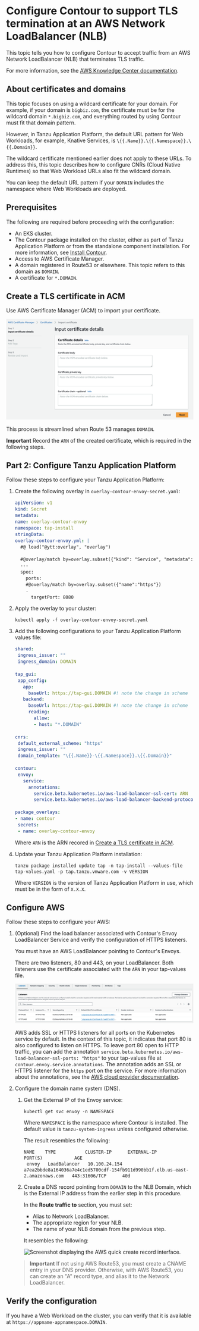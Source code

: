 # Configure Contour to support TLS termination at an AWS Network LoadBalancer (NLB)

This topic tells you how to configure Contour to accept traffic from an AWS 
Network LoadBalancer (NLB) that terminates TLS traffic.

For more information, see the [AWS Knowledge Center documentation](https://repost.aws/knowledge-center/terminate-https-traffic-eks-acm).

## <a id="domain-for-certificate"></a> About certificates and domains

This topic focuses on using a wildcard certificate for your domain. For example, if your domain is `bigbiz.com`, the certificate must be for the wildcard domain `*.bigbiz.com`, and everything routed by using Contour must fit that domain pattern.

However, in Tanzu Application Platform, the default URL pattern for Web Workloads, for example, Knative Services, is `\{{.Name}}.\{{.Namespace}}.\{{.Domain}}`.

The wildcard certificate mentioned earlier does not apply to these URLs. To address this, this topic describes how to configure CNRs (Cloud Native Runtimes) so that Web Workload URLs also fit the wildcard domain.

You can keep the default URL pattern if your `DOMAIN` includes the namespace where Web Workloads are deployed.

## <a id="prereqs"></a>Prerequisites

The following are required before proceeding with the configuration: 

- An EKS cluster.
- The Contour package installed on the cluster, either as part of Tanzu Application Platform or from the standalone component installation. For more information, see [Install Contour](install.hbs.md).
- Access to AWS Certificate Manager.
- A domain registered in Route53 or elsewhere. This topic refers to this domain as `DOMAIN`.
- A certificate for `*.DOMAIN`.

## <a id="create-tls"></a> Create a TLS certificate in ACM

Use AWS Certificate Manager (ACM) to import your certificate. 

![Image of ACM import certificate interface.](./images/aws-acm-import-certificate.png)

This process is streamlined when Route 53 manages `DOMAIN`.

**Important** Record the `ARN` of the created certificate, which is required in the following steps.

## <a id="config-tap"></a>Part 2: Configure Tanzu Application Platform

Follow these steps to configure your Tanzu Application Platform:

1. Create the following overlay in `overlay-contour-envoy-secret.yaml`:

    ```yaml
    apiVersion: v1
    kind: Secret
    metadata:
    name: overlay-contour-envoy
    namespace: tap-install
    stringData:
    overlay-contour-envoy.yml: |
      #@ load("@ytt:overlay", "overlay")

      #@overlay/match by=overlay.subset({"kind": "Service", "metadata": {"name": "envoy"}})
      ---
      spec:
        ports:
        #@overlay/match by=overlay.subset({"name":"https"})
        -
          targetPort: 8080
    ```

1. Apply the overlay to your cluster:

    ```console
    kubectl apply -f overlay-contour-envoy-secret.yaml
    ```

1. Add the following configurations to your Tanzu Application Platform values file:

    ```yaml
    shared:
     ingress_issuer: ""
     ingress_domain: DOMAIN

    tap_gui:
     app_config:
       app:
         baseUrl: https://tap-gui.DOMAIN #! note the change in scheme
       backend:
         baseUrl: https://tap-gui.DOMAIN #! note the change in scheme
         reading:
           allow:
           - host: "*.DOMAIN"

    cnrs:
     default_external_scheme: "https"
     ingress_issuer: ""
     domain_template: "\{{.Name}}-\{{.Namespace}}.\{{.Domain}}"

    contour:
     envoy:
       service:
         annotations:
           service.beta.kubernetes.io/aws-load-balancer-ssl-cert: ARN
           service.beta.kubernetes.io/aws-load-balancer-backend-protocol: http

    package_overlays:
    - name: contour
     secrets:
     - name: overlay-contour-envoy
    ```

    Where `ARN` is the ARN recored in [Create a TLS certificate in ACM](#create-tls).

1. Update your Tanzu Application Platform installation:

    ```console
    tanzu package installed update tap -n tap-install --values-file tap-values.yaml -p tap.tanzu.vmware.com -v VERSION
    ```

    Where `VERSION` is the version of Tanzu Application Platform in use, which must be in the form of `X.X.X`.

## <a id="config-aws"></a> Configure AWS

Follow these steps to configure your AWS:

1. (Optional) Find the load balancer associated with Contour's Envoy LoadBalancer Service and verify the configuration of HTTPS listeners.

    You must have an AWS LoadBalancer pointing to Contour's Envoys.

    There are two listeners, 80 and 443, on your LoadBalancer. Both listeners use the certificate associated with the `ARN` in your tap-values file.

    ![Image of listeners on AWS LoadBalancer.](./images/aws-lb-https-listeners.png)

    AWS adds SSL or HTTPS listeners for all ports on the Kubernetes service by default.
    In the context of this topic, it indicates that port 80 is also configured to listen on HTTPS.
    To leave port 80 open to HTTP traffic, you can add the annotation `service.beta.kubernetes.io/aws-load-balancer-ssl-ports: "https"` to your tap-values file at `contour.envoy.service.annotations`.
    The annotation adds an SSL or HTTPS listener for the `https` port on the service. For more information about the annotations, see the [AWS cloud provider documentation](https://cloud-provider-aws.sigs.k8s.io/service_controller/).

1. Configure the domain name system (DNS).

    1. Get the External IP of the Envoy service:

        ```console
        kubectl get svc envoy -n NAMESPACE
        ```

        Where `NAMESPACE` is the namespace where Contour is installed. The default value is `tanzu-system-ingress` unless configured otherwise.

	      The result resembles the following:

        ```console
        NAME    TYPE           CLUSTER-IP      EXTERNAL-IP                                                                     PORT(S)            AGE
         envoy   LoadBalancer   10.100.24.154   a7ea2bbde8a164036a7e4c1ed5700cdf-154fb911d990bb1f.elb.us-east-2.amazonaws.com   443:31606/TCP      40d
        ```

    1. Create a DNS record pointing from `DOMAIN` to the NLB Domain, which is the External IP address from the earlier step in this procedure.

        In the **Route traffic to** section, you must set:

        - Alias to Network LoadBalancer.
        - The appropriate region for your NLB.
        - The name of your NLB domain from the previous step.

        It resembles the following:

        ![Screenshot displaying the AWS quick create record interface.](images/aws-dns-record.png)

    >**Important** If not using AWS Route53, you must create a CNAME entry in your DNS provider. Otherwise, with AWS Route53, you can create an "A" record type, and alias it to the Network LoadBalancer.

## <a id="verify"></a>Verify the configuration

If you have a Web Workload on the cluster, you can verify that it is available at `https://appname-appnamespace.DOMAIN`.
